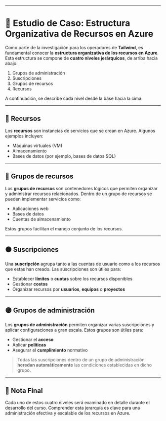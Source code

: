 

---

# 📘 Estudio de Caso: Estructura Organizativa de Recursos en Azure

Como parte de la investigación para los operadores de **Tailwind**, es fundamental conocer la **estructura organizativa de los recursos en Azure**. Esta estructura se compone de **cuatro niveles jerárquicos**, de arriba hacia abajo:

1. Grupos de administración  
2. Suscripciones  
3. Grupos de recursos  
4. Recursos  

A continuación, se describe cada nivel desde la base hacia la cima:

---

## 🔹 Recursos

Los **recursos** son instancias de servicios que se crean en Azure. Algunos ejemplos incluyen:

- Máquinas virtuales (VM)
- Almacenamiento
- Bases de datos (por ejemplo, bases de datos SQL)

---

## 🔸 Grupos de recursos

Los **grupos de recursos** son contenedores lógicos que permiten organizar y administrar recursos relacionados. Dentro de un grupo de recursos se pueden implementar servicios como:

- Aplicaciones web
- Bases de datos
- Cuentas de almacenamiento

Estos grupos facilitan el manejo conjunto de los recursos.

---

## 🟠 Suscripciones

Una **suscripción** agrupa tanto a las cuentas de usuario como a los recursos que estas han creado. Las suscripciones son útiles para:

- Establecer **límites** o **cuotas** sobre los recursos disponibles
- Gestionar **costos**
- Organizar recursos por **usuarios**, **equipos** o **proyectos**

---

## 🟣 Grupos de administración

Los **grupos de administración** permiten organizar varias suscripciones y aplicar configuraciones a gran escala. Estos grupos son útiles para:

- Gestionar el **acceso**
- Aplicar **políticas**
- Asegurar el **cumplimiento** normativo

> Todas las suscripciones dentro de un grupo de administración **heredan automáticamente** las condiciones establecidas en dicho grupo.

---

## 🧠 Nota Final

Cada uno de estos cuatro niveles será examinado en detalle durante el desarrollo del curso. Comprender esta jerarquía es clave para una administración efectiva y escalable de los recursos en Azure.

